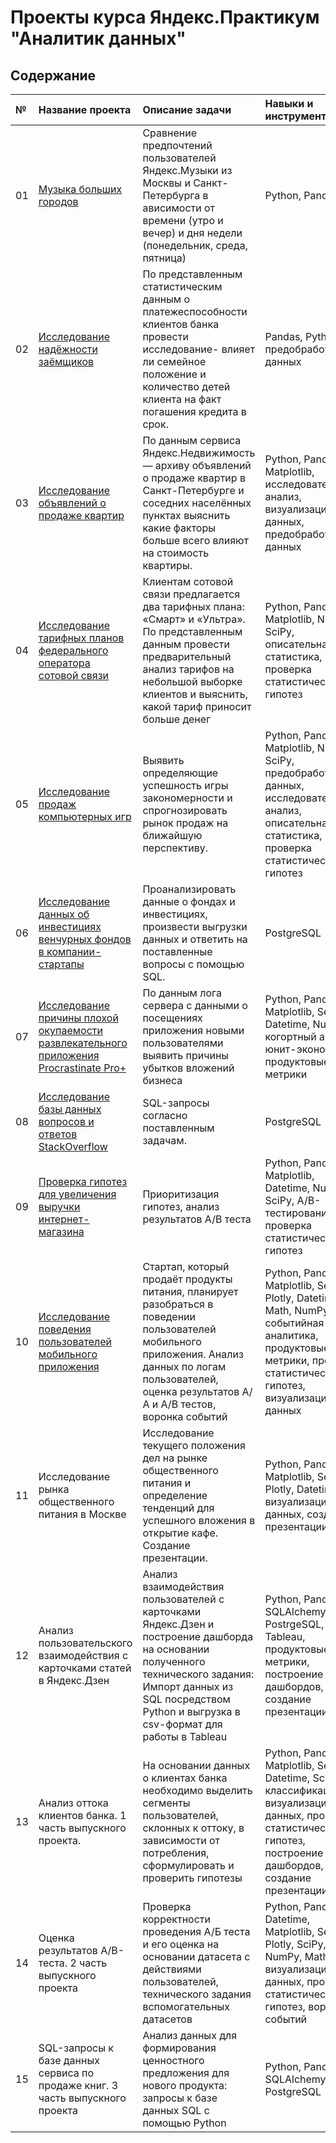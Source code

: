 # Проекты курса Яндекс.Практикум "Аналитик данных"

## Содержание

| №  |Название проекта         | Описание задачи                        | Навыки и инструменты  |
| :-------- | :------------------------------------- | :------------------------- | :---------------------- |
|01|[Музыка больших городов](https://github.com/IrinaNikolskaya/Yandex_Practicum_Data_Analist/tree/main/01%20Базовый%20Python)|Сравнение предпочтений пользователей Яндекс.Музыки из Москвы и Санкт-Петербурга в ависимости от времени (утро и вечер) и дня недели (понедельник, среда, пятница)|Python, Pandas|
|02|[Исследование надёжности заёмщиков](https://github.com/IrinaNikolskaya/Yandex_Practicum_Data_Analist/tree/main/02%20Предобработка%20данных)|По представленным статистическим данным о платежеспособности клиентов банка провести исследование- влияет ли семейное положение и количество детей клиента на факт погашения кредита в срок.|Pandas, Python, предобработка данных|
|03|[Исследование объявлений о продаже квартир](https://github.com/IrinaNikolskaya/Yandex_Practicum_Data_Analist/tree/main/03%20Исследовательский%20анализ%20данных)|По данным сервиса Яндекс.Недвижимость — архиву объявлений о продаже квартир в Санкт-Петербурге и соседних населённых пунктах выяснить какие факторы больше всего влияют на стоимость квартиры.|Python, Pandas, Matplotlib, исследовательский анализ, визуализация данных, предобработка данных|
|04|[Исследование тарифных планов федерального оператора сотовой связи](https://github.com/IrinaNikolskaya/Yandex_Practicum_Data_Analist/tree/main/04%20Статистический%20анализ%20данных)|Клиентам сотовой связи предлагается два тарифных плана: «Смарт» и «Ультра». По представленным данным провести предварительный анализ тарифов на небольшой выборке клиентов и выяснить, какой тариф приносит больше денег|Python, Pandas, Matplotlib, NumPy, SciPy, описательная статистика, проверка статистических гипотез|
|05|[Исследование продаж компьютерных игр](https://github.com/IrinaNikolskaya/Yandex_Practicum_Data_Analist/tree/main/05%20Сборный%20проект%201)|Выявить определяющие успешность игры закономерности и спрогнозировать рынок продаж на ближайшую перспективу.|Python, Pandas, Matplotlib, NumPy, SciPy, предобработка данных, исследовательский анализ, описательная статистика, проверка статистических гипотез|
|06|[Исследование данных об инвестициях венчурных фондов в компании-стартапы](https://github.com/IrinaNikolskaya/Yandex_Practicum_Data_Analist/tree/main/06%20Базовый%20SQL)|Проанализировать данные о фондах и инвестициях, произвести выгрузки данных и ответить на поставленные вопросы с помощью SQL.|PostgreSQL|
|07|[Исследование причины плохой окупаемости развлекательного приложения Procrastinate Pro+](https://github.com/IrinaNikolskaya/Yandex_Practicum_Data_Analist/tree/main/07%20Анализ%20бизнес-%20показателей)|По данным лога сервера с данными о посещениях приложения новыми пользователями выявить причины убытков вложений бизнеса|Python, Pandas, Matplotlib, Seaborn, Datetime, NumPy, когортный анализ, юнит-экономика, продуктовые метрики
|08|[Исследование базы данных вопросов и ответов StackOverflow](https://github.com/IrinaNikolskaya/Yandex_Practicum_Data_Analist/tree/main/08%20Продвинутый%20SQL)|SQL-запросы согласно поставленным задачам.|PostgreSQL
|09|[Проверка гипотез для увеличения выручки интернет-магазина](https://github.com/IrinaNikolskaya/Yandex_Practicum_Data_Analist/tree/main/09%20Принятие%20решений%20в%20бизнесе)|Приоритизация гипотез, анализ результатов А/В теста|Python, Pandas, Matplotlib, Datetime, NumPy, SciPy, А/В-тестирование, проверка статистических гипотез|
|10|[Исследование поведения пользователей мобильного приложения](https://github.com/IrinaNikolskaya/Yandex_Practicum_Data_Analist/tree/main/10%20Сборный%20проект%202%20Событийная%20аналитика)|Стартап, который продаёт продукты питания, планирует разобраться в поведении пользователей мобильного приложения. Анализ данных по логам пользователей, оценка результатов А/А и А/В тестов, воронка событий|Python, Pandas, Matplotlib, Seaborn, Plotly, Datetime, Math, NumPy, событийная аналитика, продуктовые метрики, проверка статистических гипотез, визуализация данных|
|11|Исследование рынка общественного питания в Москве|Исследование текущего положения дел на рынке общественного питания и определение тенденций для успешного вложения в открытие кафе. Создание презентации.|Python, Pandas, Matplotlib, Seaborn, Plotly, Datetime, визуализация данных, создание презентации|
|12|Анализ пользовательского взаимодействия с карточками статей в Яндекс.Дзен|Анализ взаимодействия пользователей с карточками Яндекс.Дзен и построение дашборда на основании полученного технического задания: Импорт данных из SQL посредством Python и выгрузка в csv-формат для работы в Tableau|Python, Pandas, SQLAlchemy, PostrgeSQL, Tableau, продуктовые метрики, построение дашбордов, создание презентации|
|13|Анализ оттока клиентов банка. 1 часть выпускного проекта.|На основании данных о клиентах банка необходимо выделить сегменты пользователей, склонных к оттоку, в зависимости от потребления, сформулировать и проверить гипотезы|Python, Pandas, Matplotlib, Seaborn, Datetime, SciPy, классификация, визуализация данных, проверка статистических гипотез, построение дашбордов, создание презентации|
|14|Оценка результатов A/B-теста. 2 часть выпускного проекта|Проверка корректности проведения А/Б теста и его оценка на основании датасета с действиями пользователей, технического задания вспомогательных датасетов|Python, Pandas, Datetime, Matplotlib, Seaborn, Plotly, SciPy, NumPy, Math, визуализация данных, проверка статистических гипотез, воронка событий|
|15|SQL-запросы к базе данных сервиса по продаже книг. 3 часть выпускного проекта|Анализ данных для формирования ценностного предложения для нового продукта: запросы к базе данных SQL с помощью Python|Python, Pandas, SQLAlchemy, PostgreSQL|
